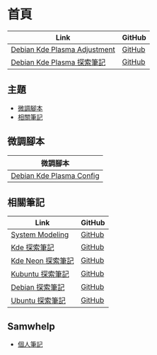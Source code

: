 

# 首頁

| Link | GitHub |
| ---- | ------ |
| [Debian Kde Plasma Adjustment](https://samwhelp.github.io/debian-kde-plasma-adjustment/) | [GitHub](https://github.com/samwhelp/debian-kde-plasma-adjustment) |
| [Debian Kde Plasma 探索筆記](https://samwhelp.github.io/note-about-debian-kde-plasma/) | [GitHub](https://github.com/samwhelp/note-about-debian-kde-plasma) |




## 主題

* [微調腳本](#微調腳本)
* [相關筆記](#相關筆記)




## 微調腳本

| 微調腳本 |
| -------- |
| [Debian Kde Plasma Config](https://github.com/samwhelp/debian-kde-plasma-adjustment/tree/main/prototype/main/kde-config/locale/en_us/Breeze-Dark) |




## 相關筆記

| Link | GitHub |
| ---- | ------ |
| [System Modeling](https://samwhelp.github.io/system-modeling/) | [GitHub](https://github.com/samwhelp/system-modeling) |
| [Kde 探索筆記](https://samwhelp.github.io/note-about-kde/) | [GitHub](https://github.com/samwhelp/note-about-kde) |
| [Kde Neon 探索筆記](https://samwhelp.github.io/note-about-kde-neon/) | [GitHub](https://github.com/samwhelp/note-about-kde-neon) |
| [Kubuntu 探索筆記](https://samwhelp.github.io/note-about-kubuntu/) | [GitHub](https://github.com/samwhelp/note-about-kubuntu) |
| [Debian 探索筆記](https://samwhelp.github.io/note-about-debian/) | [GitHub](https://github.com/samwhelp/note-about-debian) |
| [Ubuntu 探索筆記](https://samwhelp.github.io/note-about-ubuntu/) | [GitHub](https://github.com/samwhelp/note-about-ubuntu) |




## Samwhelp

* [個人筆記](https://samwhelp.github.io/book/)
